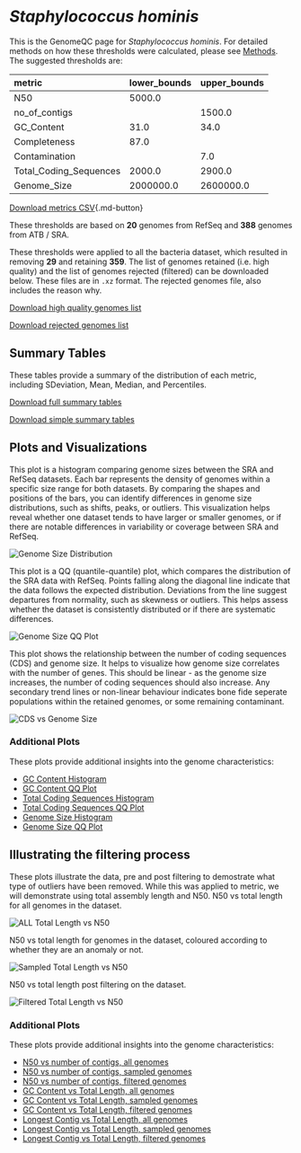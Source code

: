 # *Staphylococcus hominis*

This is the GenomeQC page for *Staphylococcus hominis*. For detailed methods on how these thresholds were calculated, please see [Methods](../../methods.md).
The suggested thresholds are: 

| metric                 | lower_bounds   | upper_bounds   |
|:-----------------------|:---------------|:---------------|
| N50                    | 5000.0         |                |
| no_of_contigs          |                | 1500.0         |
| GC_Content             | 31.0           | 34.0           |
| Completeness           | 87.0           |                |
| Contamination          |                | 7.0            |
| Total_Coding_Sequences | 2000.0         | 2900.0         |
| Genome_Size            | 2000000.0      | 2600000.0      |

[Download metrics CSV](Staphylococcus_hominis_metrics.csv){.md-button}


These thresholds are based on **20** genomes from RefSeq and **388** genomes from ATB / SRA.

These thresholds were applied to all the bacteria dataset, which resulted in removing **29** and retaining **359**.
The list of genomes retained (i.e. high quality) and the list of genomes rejected (filtered) can be downloaded below. These files are in `.xz` format. The rejected genomes file, also includes the reason why.

[Download high quality genomes list](Staphylococcus_hominis_high_quality_genomes.csv.xz)


[Download rejected genomes list](Staphylococcus_hominis_filtered_out_genomes.csv.xz)



## Summary Tables
These tables provide a summary of the distribution of each metric, including SDeviation, Mean, Median, and Percentiles.

[Download full summary tables](summary.csv)

[Download simple summary tables](selected_summary.csv)

## Plots and Visualizations

This plot is a histogram comparing genome sizes between the SRA and RefSeq datasets. Each bar represents the density of genomes within a specific size range for both datasets. By comparing the shapes and positions of the bars, you can identify differences in genome size distributions, such as shifts, peaks, or outliers. This visualization helps reveal whether one dataset tends to have larger or smaller genomes, or if there are notable differences in variability or coverage between SRA and RefSeq.

![Genome Size Distribution](Genome_Size_refseq_histogram_kde.png)

This plot is a QQ (quantile-quantile) plot, which compares the distribution of the SRA data with RefSeq. Points falling along the diagonal line indicate that the data follows the expected distribution. Deviations from the line suggest departures from normality, such as skewness or outliers. This helps assess whether the dataset is consistently distributed or if there are systematic differences.

![Genome Size QQ Plot](Genome_Size_refseq_qqplot.png)

This plot shows the relationship between the number of coding sequences (CDS) and genome size. It helps to visualize how genome size correlates with the number of genes. This should be linear - as the genome size increases, the number of coding sequences should also increase. Any secondary trend lines or non-linear behaviour indicates bone fide seperate populations within the retained genomes, or some remaining contaminant. 

![CDS vs Genome Size](Staphylococcus_hominis_CDS_vs_Genome_Size.png)

### Additional Plots

These plots provide additional insights into the genome characteristics:

- [GC Content Histogram](GC_Content_refseq_histogram_kde.png)
- [GC Content QQ Plot](GC_Content_refseq_qqplot.png)
- [Total Coding Sequences Histogram](Total_Coding_Sequences_refseq_histogram_kde.png)
- [Total Coding Sequences QQ Plot](Total_Coding_Sequences_refseq_qqplot.png)
- [Genome Size Histogram](Genome_Size_refseq_histogram_kde.png)
- [Genome Size QQ Plot](Genome_Size_refseq_qqplot.png)
## Illustrating the filtering process
These plots illustrate the data, pre and post filtering to demostrate what type of outliers have been removed. While this was applied to metric, we will demonstrate using total assembly length and N50.
N50 vs total length for all genomes in the dataset.

![ALL Total Length vs N50](Staphylococcus_hominis_all_total_length_N50.png)

N50 vs total length for genomes in the dataset, coloured according to whether they are an anomaly or not.

![Sampled Total Length vs N50](Staphylococcus_hominis_sample_total_length_N50.png)

N50 vs total length post filtering on the dataset.

![Filtered Total Length vs N50](Staphylococcus_hominis_filt_total_length_N50.png)

### Additional Plots

These plots provide additional insights into the genome characteristics:

- [N50 vs number of contigs, all genomes](Staphylococcus_hominis_all_N50_number.png)
- [N50 vs number of contigs, sampled genomes](Staphylococcus_hominis_sample_N50_number.png)
- [N50 vs number of contigs, filtered genomes](Staphylococcus_hominis_filt_N50_number.png)
- [GC Content vs Total Length, all genomes](Staphylococcus_hominis_all_total_length_GC_Content.png)
- [GC Content vs Total Length, sampled genomes](Staphylococcus_hominis_sample_total_length_GC_Content.png)
- [GC Content vs Total Length, filtered genomes](Staphylococcus_hominis_filt_total_length_GC_Content.png)
- [Longest Contig vs Total Length, all genomes](Staphylococcus_hominis_all_total_length_longest.png)
- [Longest Contig vs Total Length, sampled genomes](Staphylococcus_hominis_sample_total_length_longest.png)
- [Longest Contig vs Total Length, filtered genomes](Staphylococcus_hominis_filt_total_length_longest.png)
